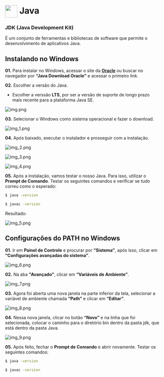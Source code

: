 <h1>
    <a href="https://www.oracle.com/java/">
     <img align="center" width="40px" src="https://cdn.jsdelivr.net/gh/devicons/devicon@latest/icons/java/java-original.svg"></a>
    <span>Java</span>
</h1>

### JDK (Java Development Kit)
É um conjunto de ferramentas e bibliotecas de software que permite o desenvolvimento de aplicativos Java.

## Instalando no Windows

**01.** Para instalar no Windows, acessar o site da **[Oracle](https://www.oracle.com/java/technologies/downloads/#jdk21-windows)** 
ou buscar no navegador por **“Java Download Oracle”** e acessar o primeiro link.

**02.** Escolher a versão do Java. 
- Escolher a verssão **LTS**, por ser a versão de suporte de longo prazo mais recente para a plataforma Java SE.

![img.png](img/img.png)

**03.** Selecionar o Windows como sistema operacional e fazer o download.

![img_1.png](img/img_1.png)

**04.** Após baixado, executar o instalador e prosseguir com a instalação.

![img_2.png](img/img_2.png)

![img_3.png](img/img_3.png)

![img_4.png](img/img_4.png)

**05.** Após a instalação, vamos testar o nosso Java. Para isso, utilizar o **Prompt de Comando**. Testar os seguintes comandos 
e verificar se tudo correu como o esperado:
```bash
$ java -version

$ javac -version
```

Resultado:

![img_5.png](img/img_5.png)

## Configurações do PATH no Windows

**01.** Ir em **Painel de Controle** e procurar por **“Sistema”**, após isso, clicar em **“Configurações avançadas do sistema”**.

![img_6.png](img/img_6.png)

**02.** Na aba **"Avançado"**, clicar em **“Variáveis de Ambiente”**.

![img_7.png](img/img_7.png)

**03.** Agora foi aberta uma nova janela na parte inferior da tela, selecionar a variável de ambiente chamada **“Path”** e 
clicar em **“Editar”**.

![img_8.png](img/img_8.png)

**04.** Nessa nova janela, clicar no botão **“Novo”** e na linha que foi selecionada, colocar o caminho para o diretório 
bin dentro da pasta jdk, que está dentro da pasta Java.

![img_9.png](img/img_9.png)

**05.** Após feito, fechar o **Prompt de Comando** e abrir novamente. Testar os seguintes comandos:
```bash
$ java -version

$ javac -version
```